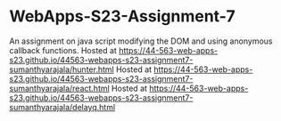 # WebApps-S23-Assignment-7
An assignment on java script modifying the DOM and using anonymous callback functions.
Hosted at   https://44-563-web-apps-s23.github.io/44563-webapps-s23-assignment7-sumanthyarajala/hunter.html
Hosted at   https://44-563-web-apps-s23.github.io/44563-webapps-s23-assignment7-sumanthyarajala/react.html 
Hosted at   https://44-563-web-apps-s23.github.io/44563-webapps-s23-assignment7-sumanthyarajala/delayq.html 

